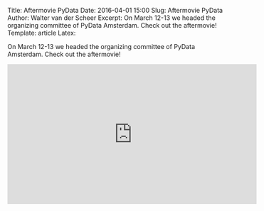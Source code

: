 Title: Aftermovie PyData
Date: 2016-04-01 15:00
Slug: Aftermovie PyData
Author: Walter van der Scheer
Excerpt: On March 12-13 we headed the organizing committee of PyData Amsterdam. Check out the aftermovie!
Template: article
Latex:

<span class="lead">On March 12-13 we headed the organizing committee of PyData Amsterdam. Check out the aftermovie!
</span>

<iframe width="560" height="315" src="https://www.youtube.com/embed/6wYFzPQLsyE" frameborder="0" allowfullscreen></iframe>
